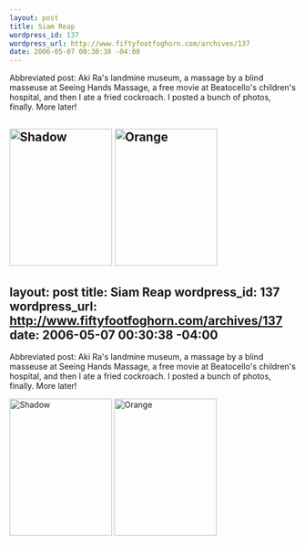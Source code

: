 ```yaml
--- 
layout: post
title: Siam Reap
wordpress_id: 137
wordpress_url: http://www.fiftyfootfoghorn.com/archives/137
date: 2006-05-07 00:30:38 -04:00
---
```

Abbreviated post: Aki Ra's landmine museum, a massage by a blind masseuse at Seeing Hands Massage, a free movie at Beatocello's children's hospital, and then I ate a fried cockroach. I posted a bunch of photos, finally. More later!

<a href="http://flickr.com/photos/fiftyfeet/141369723"><img src="http://static.flickr.com/52/141369723_9d8f49ad79_m.jpg" width="180" height="240" alt="Shadow" border="0" /></a> <a href="http://flickr.com/photos/fiftyfeet/141372863"><img src="http://static.flickr.com/50/141372863_48a6bd0bee_m.jpg" width="180" height="240" alt="Orange" border="0" /></a> 
--- 
layout: post
title: Siam Reap
wordpress_id: 137
wordpress_url: http://www.fiftyfootfoghorn.com/archives/137
date: 2006-05-07 00:30:38 -04:00
---
Abbreviated post: Aki Ra's landmine museum, a massage by a blind masseuse at Seeing Hands Massage, a free movie at Beatocello's children's hospital, and then I ate a fried cockroach. I posted a bunch of photos, finally. More later!

<a href="http://flickr.com/photos/fiftyfeet/141369723"><img src="http://static.flickr.com/52/141369723_9d8f49ad79_m.jpg" width="180" height="240" alt="Shadow" border="0" /></a> <a href="http://flickr.com/photos/fiftyfeet/141372863"><img src="http://static.flickr.com/50/141372863_48a6bd0bee_m.jpg" width="180" height="240" alt="Orange" border="0" /></a> 

